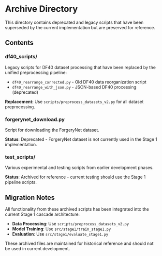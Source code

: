 # Archive Directory

This directory contains deprecated and legacy scripts that have been superseded by the current implementation but are preserved for reference.

## Contents

### df40_scripts/
Legacy scripts for DF40 dataset processing that have been replaced by the unified preprocessing pipeline:
- `df40_rearrange_corrected.py` - Old DF40 data reorganization script
- `df40_rearrange_with_json.py` - JSON-based DF40 processing (deprecated)

**Replacement**: Use `scripts/preprocess_datasets_v2.py` for all dataset preprocessing.

### forgerynet_download.py
Script for downloading the ForgeryNet dataset.

**Status**: Deprecated - ForgeryNet dataset is not currently used in the Stage 1 implementation.

### test_scripts/
Various experimental and testing scripts from earlier development phases.

**Status**: Archived for reference - current testing should use the Stage 1 pipeline scripts.

## Migration Notes

All functionality from these archived scripts has been integrated into the current Stage 1 cascade architecture:

- **Data Processing**: Use `scripts/preprocess_datasets_v2.py`
- **Model Training**: Use `src/stage1/train_stage1.py`
- **Evaluation**: Use `src/stage1/evaluate_stage1.py`

These archived files are maintained for historical reference and should not be used in current development.